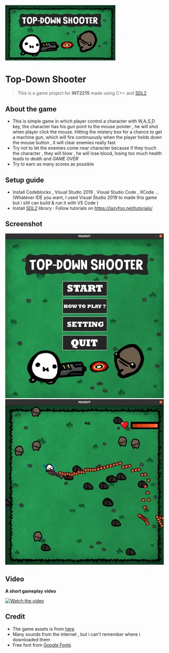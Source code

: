 <img src="./image/7.png" width = "350">

# Top-Down Shooter 
> This is a game project for __INT2215__ made using C++ and [SDL2](https://www.libsdl.org/)

## About the game
 - This is simple game in which player control a character with W,A,S,D key, the character has his gun point to the mouse pointer , he will shot when player click the mouse. Hitting the mistery box for a chance to get a machine gun, which will fire continuously when the player holds down the mouse button , it will clear enemies really fast
- Try not to let the enemies come near character because if they touch the character , they will blow , he will lose blood, losing too much health leads to death and *GAME OVER*
- Try to earn as many scores as possible



## Setup guide
- Install Codeblocks , Visual Studio 2019 , Visual Studio Code , XCode ... (Whatever IDE you want, I used Visual Studio 2019 to made this game but i still can build & run it with VS Code )
- Install [SDL2](https://www.libsdl.org/) library : Follow tutorials on https://lazyfoo.net/tutorials/ 
## Screenshot
<img src="./image/1.png" width = "530">
<img src="./image/2.png" width = "530">

## Video
**A short gameplay video**

[![Watch the video](https://img.youtube.com/vi/aF65A8A6ZMs/0.jpg)](https://www.youtube.com/watch?v=aF65A8A6ZMs)

## Credit 
- The game assets is from [here](itch.io)
- Many sounds from the internet , but i can't remember where i downloaded them
- Free font from [Google Fonts](https://fonts.google.com/)





